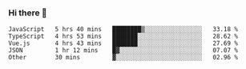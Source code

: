 ### Hi there 👋

<!--
**hjklink/hjklink** is a ✨ _special_ ✨ repository because its `README.md` (this file) appears on your GitHub profile.

Here are some ideas to get you started:

- 🔭 I’m currently working on ...
- 🌱 I’m currently learning ...
- 👯 I’m looking to collaborate on ...
- 🤔 I’m looking for help with ...
- 💬 Ask me about ...
- 📫 How to reach me: ...
- 😄 Pronouns: ...
- ⚡ Fun fact: ...
-->


<!--START_SECTION:waka-->

```text
JavaScript   5 hrs 40 mins   ████████▒░░░░░░░░░░░░░░░░   33.18 %
TypeScript   4 hrs 53 mins   ███████░░░░░░░░░░░░░░░░░░   28.62 %
Vue.js       4 hrs 43 mins   ███████░░░░░░░░░░░░░░░░░░   27.69 %
JSON         1 hr 12 mins    █▓░░░░░░░░░░░░░░░░░░░░░░░   07.07 %
Other        30 mins         ▓░░░░░░░░░░░░░░░░░░░░░░░░   02.96 %
```

<!--END_SECTION:waka-->
